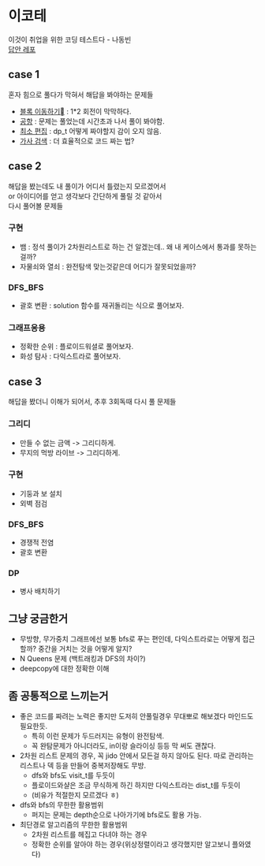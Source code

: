 # 이코테
이것이 취업을 위한 코딩 테스트다 - 나동빈  
[답안 레포](https://github.com/ndb796/python-for-coding-test)

## case 1
혼자 힘으로 풀다가 막혀서 해답을 봐야하는 문제들  
* [블록 이동하기](https://programmers.co.kr/learn/courses/30/lessons/60063) : 1*2 회전이 막막하다.
* [공항](https://www.acmicpc.net/problem/10775) : 문제는 풀었는데 시간초과 나서 풀이 봐야함.
* [최소 편집](https://www.acmicpc.net/problem/15483) : dp_t 어떻게 짜야할지 감이 오지 않음.
* [가사 검색](https://programmers.co.kr/learn/courses/30/lessons/60060) : 더 효율적으로 코드 짜는 법?

## case 2
해답을 봤는데도 내 풀이가 어디서 틀렸는지 모르겠어서  
or 아이디어를 얻고 생각보다 간단하게 풀릴 것 같아서  
다시 풀어볼 문제들

### 구현
* 뱀 : 정석 풀이가 2차원리스트로 하는 건 알겠는데.. 왜 내 케이스에서 통과를 못하는 걸까?
* 자물쇠와 열쇠 : 완전탐색 맞는것같은데 어디가 잘못되었을까?

### DFS_BFS
* 괄호 변환 : solution 함수를 재귀돌리는 식으로 풀어보자.

### 그래프응용
* 정확한 순위 : 플로이드워셜로 풀어보자.
* 화성 탐사 : 다익스트라로 풀어보자.

## case 3
해답을 봤더니 이해가 되어서, 추후 3회독때 다시 풀 문제들  
### 그리디
* 만들 수 없는 금액 -> 그리디하게.
* 무지의 먹방 라이브 -> 그리디하게.

### 구현
* 기둥과 보 설치
* 외벽 점검

### DFS_BFS
* 경쟁적 전염
* 괄호 변환

### DP
* 병사 배치하기


## 그냥 궁금한거
* 무방향, 무가중치 그래프에선 보통 bfs로 푸는 편인데, 다익스트라로는 어떻게 접근할까? 중간을 거치는 것을 어떻게 알지?
* N Queens 문제 (백트래킹과 DFS의 차이?)
* deepcopy에 대한 정확한 이해


## 좀 공통적으로 느끼는거
* 좋은 코드를 짜려는 노력은 좋지만 도저히 안풀릴경우 무대뽀로 해보겠다 마인드도 필요한듯. 
  * 특히 이런 문제가 두드러지는 유형이 완전탐색.
  * 꼭 완탐문제가 아니더라도, in이랑 슬라이싱 등등 막 써도 괜찮다.
* 2차원 리스트 문제의 경우, 꼭 jido 안에서 모든걸 하지 않아도 된다. 따로 관리하는 리스트나 덱 등을 만들어 중복저장해도 무방.
  * dfs와 bfs도 visit_t를 두듯이
  * 플로이드와샬은 조금 무식하게 하긴 하지만 다익스트라는 dist_t를 두듯이
  * (비유가 적절한지 모르겠다 ㅎ)
* dfs와 bfs의 무한한 활용범위
  * 퍼지는 문제는 depth순으로 나아가기에 bfs로도 활용 가능.
* 최단경로 알고리즘의 무한한 활용범위
  * 2차원 리스트를 헤집고 다녀야 하는 경우
  * 정확한 순위를 알아야 하는 경우(위상정렬이라고 생각했지만 알고보니 플와였다)